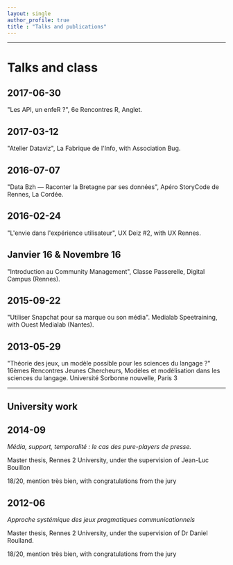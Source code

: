 ```yaml
---
layout: single
author_profile: true
title : "Talks and publications"
---
```

___

# Talks and class

## 2017-06-30

"Les API, un enfeR ?", 6e Rencontres R, Anglet. 

## 2017-03-12

"Atelier Dataviz", La Fabrique de l'Info, with Association Bug.

## 2016-07-07

"Data Bzh — Raconter la Bretagne par ses données", Apéro StoryCode de Rennes, La Cordée.

## 2016-02-24

"L'envie dans l'expérience utilisateur", UX Deiz #2, with UX Rennes.

## Janvier 16 & Novembre 16

"Introduction au Community Management", Classe Passerelle, Digital Campus (Rennes).

## 2015-09-22

"Utiliser Snapchat pour sa marque ou son média". Medialab Speetraining, with Ouest Medialab (Nantes).

## 2013-05-29

"Théorie des jeux, un modèle possible pour les sciences du langage ?" 16èmes Rencontres Jeunes Chercheurs, Modèles et modélisation dans les sciences du langage. Université Sorbonne nouvelle, Paris 3

***

## University work

## 2014-09

_Média, support, temporalité : le cas des pure-players de presse._

Master thesis, Rennes 2 University, under the supervision of Jean-Luc Bouillon

18/20, mention très bien, with congratulations from the jury

## 2012-06

_Approche systémique des jeux pragmatiques communicationnels_

Master thesis, Rennes 2 University, under the supervision of Dr Daniel Roulland.

18/20, mention très bien, with congratulations from the jury
